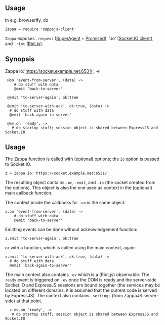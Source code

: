 Usage
-----

In e.g. browserify, do

    Zappa = require 'zappajs-client'

`Zappa` exposes `.request` ([SuperAgent](https://visionmedia.github.io/superagent/) + [Promised](https://github.com/shimaore/superagent-as-promised)), '.io' ([Socket.IO client](https://github.com/socketio/socket.io-client#socketio-client)), and `.riot` ([Riot.js](http://riotjs.com/)).

Synopsis
--------

   Zappa io:'https://socket.example.net:6531/', ->

     @on 'event-from-server', (data) ->
        # do stuff with data
        @emit 'back-to-server'

     @emit 'to-server-again', ok:true

     @emit 'to-server-with-ack', ok:true, (data) ->
      # do stuff with data
      @emit 'back-again-to-server'

     @ev.on 'ready', ->
       # do startup stuff; session object is shared between ExpressJS and Socket.IO

Usage
-----

The Zappa function is called with (optional) options; the `io` option is passed to Socket.IO.

    z = Zappa io:'https://socket.example.net:6531/'

The resulting object contains `.on`, `.emit`, and `.io` (the socket created from the options). This object is also the one used as context in the (optional) main callback function.

The context inside the callbacks for `.on` is the same object:

    z.on 'event-from-server', (data) ->
        # do stuff with data
        @emit 'back-to-server'

Emitting events can be done without acknowledgement function:

    z.emit 'to-server-again', ok:true

or with a function, which is called using the main context, again:

    z.emit 'to-server-with-ack', ok:true, (data) ->
      # do stuff with data
      @emit 'back-again-to-server'

The main context also contains `.ev` which is a (Riot.js) observable. The `ready` event is triggered on `.ev` once the DOM is ready and the server-side Socket.IO and ExpressJS sessions are bound together (the services may be located on different domains, it is assumed that the current code is served by ExpressJS). The context also contains `.settings` (from ZappaJS server-side) at that point.

      z.ev.on 'ready', ->
       # do startup stuff; session object is shared between ExpressJS and Socket.IO
